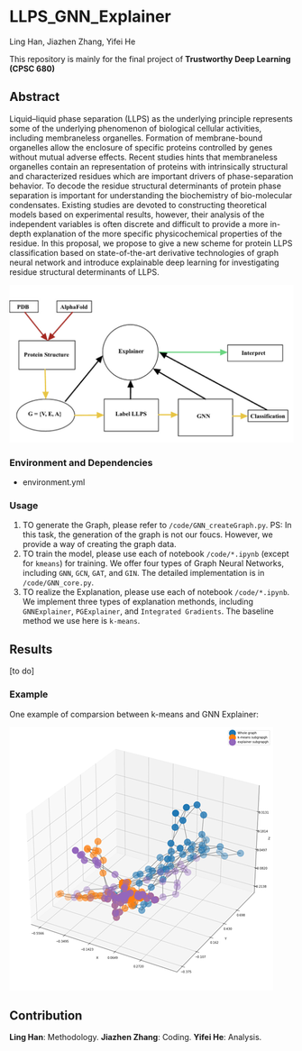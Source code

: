 # LLPS_GNN_Explainer

Ling Han, Jiazhen Zhang, Yifei He

This repository is mainly for the final project of **Trustworthy Deep Learning (CPSC 680)**

## Abstract
Liquid–liquid phase separation (LLPS) as the underlying principle represents some of the underlying phenomenon of biological cellular activities, including membraneless organelles. Formation of membrane-bound organelles allow the enclosure of specific proteins controlled by genes without mutual adverse effects. Recent studies hints that membraneless organelles contain an representation of proteins with intrinsically structural and characterized residues which are important drivers of phase-separation behavior. To decode the residue structural determinants of protein phase separation is important for understanding the biochemistry of bio-molecular condensates. Existing studies are devoted to constructing theoretical models based on experimental results, however, their analysis of the independent variables is often discrete and difficult to provide a more in-depth explanation of the more specific physicochemical properties of the residue. In this proposal, we propose to give a new scheme for protein LLPS classification based on state-of-the-art derivative technologies of graph neural network and introduce explainable deep learning for investigating residue structural determinants of LLPS.

![image](/images/workflow.JPEG)

### Environment and Dependencies

 * environment.yml

### Usage
1. TO generate the Graph, please refer to `/code/GNN_createGraph.py`. PS: In this task, the generation of the graph is not our foucs. However, we provide a way of creating the graph data.
2. TO train the model, please use each of notebook `/code/*.ipynb` (except for `kmeans`) for training. We offer four types of Graph Neural Networks, including `GNN`, `GCN`, `GAT`, and `GIN`. The detailed implementation is in `/code/GNN_core.py`.
3. TO realize the Explanation, please use each of notebook `/code/*.ipynb`. We implement three types of explanation methonds, including `GNNExplainer`, `PGExplainer`, and `Integrated Gradients`. The baseline method we use here is `k-means`.


## Results
[to do]

### Example
One example of comparsion between k-means and GNN Explainer:

![image](/images/example.png)


## Contribution 
**Ling Han**: Methodology. **Jiazhen Zhang**: Coding. **Yifei He**: Analysis.
